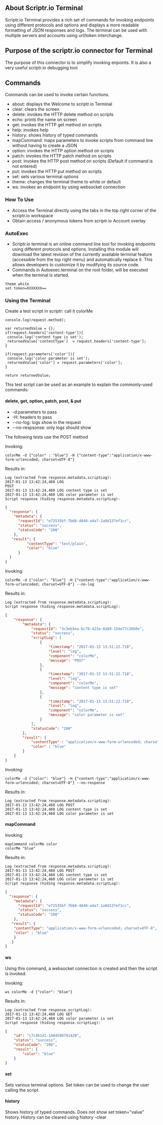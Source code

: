 ## About Scriptr.io Terminal
Scriptr.io Terminal provides a rich set of commands for invoking endpoints using different protocols and options and displays a more readable formatting of JSON responses and logs. The terminal can be used with multiple servers and accounts using url/token interchange.

## Purpose of the scriptr.io connector for Terminal
The purpose of this connector is to simplify invoking enpoints. It is also a very useful scriptr.io debugging tool.

## Commands
Commands can be used to invoke certain functions.
- about: displays the Welcome to scriptr.io Terminal
- clear: clears the screen
- delete: invokes the HTTP delete method on scripts
- echo: prints the name on screen
- get: invokes the HTTP get method on scripts
- help: invokes help
- history: shows history of typed commands
- mapCommand: maps parameters to invoke scripts from command line without having to create a JSON
- option: invokes the HTTP option method on scripts
- patch: invokes the HTTP patch method on scripts
- post: invokes the HTTP post method on scripts (Default if command is not entered)
- put: invokes the HTTP put method on scripts
- set: sets various terminal options
- theme: changes the terminal theme to white or default
- ws: invokes an endpoint by using websocket connection


### How To Use
- Access the Terminal directly using the tabs in the top right corner of the scriptr.io workspace
- Obtain access / anonymous tokens from scriptr.io Account overlay

### AutoExec 
- Scriptr.io terminal is an online command line tool for invoking endpoints using different protocols and options. Installing this module will download the latest revision of the currently available terminal feature (accessible from the top right menu) and automatically replace it. This allows developers to customize it by modifying its source code.
- Commands in Autoexec.terminal on the root folder, will be executed when the terminal is started.

```
theme white
set token=XXXXXXX==
```

### Using the Terminal
Create a test script in scriptr: call it colorMe
```
console.log(request.method);

var returnedValue = {};
if(request.headers['content-type']){
 console.log('content type is set');
 returnedValue['contentType']  = request.headers['content-type'];
}

if(request.parameters['color']){
 console.log('color parameter is set');
 returnedValue['color'] = request.parameters['color'];
}

return returnedValue;
```
This test script can be used as an example to explain the commonly-used commands:

#### delete, get, option, patch, post, & put

- -d:parameters to pass
- -H: headers to pass
- --no-log: logs show in the request
- --no-respsonse: only logs should show

The following tests use the POST method

Invoking:
```
colorMe -d {"color" : "blue"} -H {"content-type":"application/x-www-form-urlencoded; charset=UTF-8"} 
```
Results in:
```
Log (extracted from response.metadata.scriptLog):
2017-01-13 13:42:24,460 LOG 
POST
2017-01-13 13:42:24,460 LOG content type is set
2017-01-13 13:42:24,460 LOG color parameter is set
Script response (hiding response.metadata.scriptLog):
```
```json
{
  "response": {
    "metadata": {
      "requestId": "e72535bf-7b68-4840-a4a7-1a9d137ef1cc",
      "status": "success",
      "statusCode": "200"
    },
   "result": {
		  "contentType": "text/plain",
		  "color": "blue"
	  }
  }
}
```
Invoking:
```
colorMe -d {"color": "blue"} -H {"content-type":"application/x-www-form-urlencoded; charset=UTF-8"} --no-log
```
Results in:
```
Log (extracted from response.metadata.scriptLog):
Script response (hiding response.metadata.scriptLog):
```
```json
{
    "response": {
        "metadata": {
            "requestId": "3c3eb5ea-bc78-423a-8a89-15de77c26b0e",
            "status": "success",
            "scriptLog": [
                {
                    "timestamp": "2017-01-13 13:51:22.718",
                    "level": "log",
                    "component": "colorMe",
                    "message": "POST"
                },
                {
                    "timestamp": "2017-01-13 13:51:22.718",
                    "level": "log",
                    "component": "colorMe",
                    "message": "content type is set"
                },
                {
                    "timestamp": "2017-01-13 13:51:22.718",
                    "level": "log",
                    "component": "colorMe",
                    "message": "color parameter is set"
                }
            ],
            "statusCode": "200"
        },
        "result": {
            "contentType" : "application/x-www-form-urlencoded; charset=UTF-8",
            "color" : "blue"
        }
    }
}
```
Invoking:
```
colorMe -d {"color": "blue"} -H {"content-type":"application/x-www-form-urlencoded; charset=UTF-8"} --no-response
```
Results in:
```
Log (extracted from response.metadata.scriptLog):
2017-01-13 13:42:24,460 LOG POST
2017-01-13 13:42:24,460 LOG content type is set
2017-01-13 13:42:24,460 LOG color parameter is set
```
#### mapCommand
Invoking:
```
mapCommand colorMe color
colorMe "blue"
```
Results in:
```
Log (extracted from response.metadata.scriptLog):
2017-01-13 13:42:24,460 LOG POST
2017-01-13 13:42:24,460 LOG content type is set
2017-01-13 13:42:24,460 LOG color parameter is set
Script response (hiding response.metadata.scriptLog):
```
```json
{
  "response": {
    "metadata": {
      "requestId": "e72535bf-7b68-4840-a4a7-1a9d137ef1cc",
      "status": "success",
      "statusCode": "200"
    },
   "result": {
   	"contentType": "application/x-www-form-urlencoded; charset=UTF-8",
	"color" : "blue"
    }
   }
}
```
#### ws

Using this command, a websocket connection is created and then the script is invoked.

Invoking:
```
ws colorMe -d {"color": "blue"}
```
Results in:
```
Log (extracted from response.scriptLog):
2017-01-13 13:42:24,460 LOG GET
2017-01-13 13:42:24,460 LOG color parameter is set
Script response (hiding response.scriptLog):
```
```json
{
    "id": "c7c4b1d1-1484580791420",
    "status": "success",
    "statusCode": "200",
    "result": {
        "color": "blue"
    }
}
```

#### set
Sets various terminal options. Set token can be used to change the user calling the script.

#### history
Shows history of typed commands. Does not show set token="value" history. History can be cleared using history -clear
